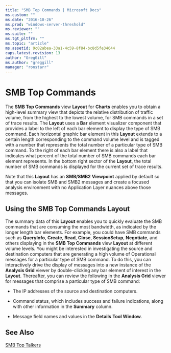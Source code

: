 ```yaml
---
title: "SMB Top Commands | Microsoft Docs"
ms.custom: ""
ms.date: "2016-10-26"
ms.prod: "windows-server-threshold"
ms.reviewer: ""
ms.suite: ""
ms.tgt_pltfrm: ""
ms.topic: "article"
ms.assetid: 9c02abea-33a1-4c59-8f84-bc8d5fe34644
caps.latest.revision: 13
author: "GregGill"
ms.author: "greggill"
manager: "ronstarr"
---
```

# SMB Top Commands
The **SMB Top Commands** view **Layout** for **Charts** enables you to obtain a high-level summary view that depicts the relative distribution of traffic volume, from the highest to the lowest volume, for SMB commands in a set of trace results. The **Layout** uses a **Bar** element visualizer component that provides a label to the left of each bar element to display the type of SMB command. Each horizontal graphic bar element in this **Layout** extends to a certain length corresponding to the command volume level and is tagged with a number that represents the total number of a particular type of SMB command.  To the right of each bar element there is also a label that indicates what percent of the total number of SMB commands each bar element represents. In the bottom right sector of the **Layout**, the total number of SMB commands is displayed for the current set of trace results.  
  
 Note that this **Layout** has an **SMB/SMB2** **Viewpoint** applied by default so that you can isolate SMB and SMB2 messages and create a focused  analysis environment with no Application Layer nuances above those messages.  
  
## Using the SMB Top Commands Layout  
 The summary data of this **Layout** enables you to quickly evaluate the SMB commands that are consuming the most bandwidth, as indicated by the longer length bar elements. For example, you could have SMB commands such as **QueryInfo**, **Create**, **Read**, **Close**, **SessionSetup**, **Negotiate**, and others displaying in the **SMB Top Commands** view **Layout** at different volume levels. You might be interested in investigating the source and destination computers that are generating a high volume of Operational messages for a particular type of SMB command. To do this, you can interactively drive the display of messages into a new instance of the **Analysis Grid** viewer by double-clicking any bar element of interest in the **Layout**. Thereafter, you can review the following in the **Analysis Grid** viewer for messages that comprise a particular type of SMB command:  
  
-   The IP addresses of the source and destination computers.  
  
-   Command status, which includes success and failure indications, along with other information in the **Summary** column.  
  
-   Message field names and values in the **Details** **Tool Window**.  
  
## See Also  
 [SMB Top Talkers](../messageanalyzer_content/smb-top-talkers.md)